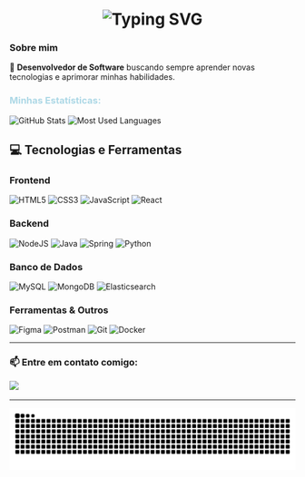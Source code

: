 <h1 align="center">
  <img src="https://readme-typing-svg.herokuapp.com/?color=ADD8E6&size=35&center=true&vCenter=true&width=1000&lines=Olá,+seja+bem-vindo!" alt="Typing SVG">
</h1>

### Sobre mim
🔹 **Desenvolvedor de Software** buscando sempre aprender novas tecnologias e aprimorar minhas habilidades.  


### <span style="color:#ADD8E6">Minhas Estatísticas:</span>

<div align="left">
  <img height="180em" src="https://github-readme-stats.vercel.app/api?username=gustavo1902&show_icons=true&theme=transparent&title_color=ADD8E6&text_color=ADD8E6&icon_color=ADD8E6&border_color=ADD8E6&include_all_commits=true&count_private=true" alt="GitHub Stats">
  <img height="180em" src="https://github-readme-stats.vercel.app/api/top-langs/?username=gustavo1902&layout=compact&langs_count=16&theme=transparent&title_color=ADD8E6&text_color=ADD8E6&border_color=ADD8E6" alt="Most Used Languages">
 <!-- <img height="180em" src="https://github-readme-streak-stats.herokuapp.com/?user=gustavo1902&theme=transparent&border=ADD8E6&stroke=ADD8E6&ring=ADD8E6&fire=ADD8E6&currStreakLabel=ADD8E6&sideNums=ADD8E6&sideLabels=ADD8E6" alt="GitHub Streak">
-->
</div>
  
</div>
<!--
<div align="center">
  <img src="https://github-readme-activity-graph.vercel.app/graph?username=gustavo1902&bg_color=000000&color=ADD8E6&title_color=ADD8E6&line=ADD8E6&point=ADD8E6&area_color=ADD8E6&area=true&hide_border=true&radius=10&height=250" alt="GitHub Activity Graph">
</div>
-->


## 💻 Tecnologias e Ferramentas

### Frontend
![HTML5](https://img.shields.io/badge/html5-%23E34F26.svg?style=for-the-badge&logo=html5&logoColor=white)
![CSS3](https://img.shields.io/badge/css3-%231572B6.svg?style=for-the-badge&logo=css3&logoColor=white)
![JavaScript](https://img.shields.io/badge/javascript-%23323330.svg?style=for-the-badge&logo=javascript&logoColor=%23F7DF1E)
![React](https://img.shields.io/badge/react-%2320232a.svg?style=for-the-badge&logo=react&logoColor=%2361DAFB)

### Backend
![NodeJS](https://img.shields.io/badge/node.js-6DA55F?style=for-the-badge&logo=node.js&logoColor=white)
![Java](https://img.shields.io/badge/java-%23ED8B00.svg?style=for-the-badge&logo=openjdk&logoColor=white)
![Spring](https://img.shields.io/badge/spring-%236DB33F.svg?style=for-the-badge&logo=spring&logoColor=white)
![Python](https://img.shields.io/badge/python-3670A0?style=for-the-badge&logo=python&logoColor=ffdd54)

### Banco de Dados
![MySQL](https://img.shields.io/badge/MySQL-00000F?style=for-the-badge&logo=mysql&logoColor=white)
![MongoDB](https://img.shields.io/badge/MongoDB-4EA94B?logo=mongodb&logoColor=white&style=for-the-badge)
![Elasticsearch](https://img.shields.io/badge/elasticsearch-005571?style=for-the-badge&logo=elasticsearch&logoColor=white)

### Ferramentas & Outros
![Figma](https://img.shields.io/badge/figma-%23F24E1E.svg?style=for-the-badge&logo=figma&logoColor=white)
![Postman](https://img.shields.io/badge/Postman-FF6C37.svg?style=for-the-badge&logo=Postman&logoColor=white)
![Git](https://img.shields.io/badge/git-%23F05033.svg?style=for-the-badge&logo=git&logoColor=white)
![Docker](https://img.shields.io/badge/docker-%232496ED.svg?style=for-the-badge&logo=docker&logoColor=white)


---

### 📫 Entre em contato comigo:  
<a href="https://www.linkedin.com/in/gustavo-morais-costa/" target="_blank">
  <img src="https://img.shields.io/badge/LinkedIn-0A66C2?style=for-the-badge&logo=linkedin&logoColor=white">
</a>

---

<picture>
  <source media="(prefers-color-scheme: dark)" srcset="https://raw.githubusercontent.com/gustavo1902/gustavo1902/output/github-snake-dark.svg" />
  <source media="(prefers-color-scheme: light)" srcset="https://raw.githubusercontent.com/gustavo1902/gustavo1902/output/github-snake.svg" />
  <img alt="github-snake" src="https://raw.githubusercontent.com/gustavo1902/gustavo1902/output/github-snake.svg" />
</picture>
